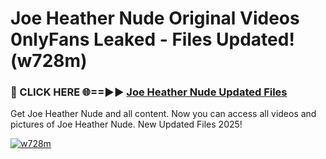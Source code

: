 # Joe Heather Nude Original Videos 0nlyFans Leaked - Files Updated! (w728m)

<h3>🔴 CLICK HERE 🌐==►► <a href="https://tinyurl.com/yrmya6cz" rel="nofollow">Joe Heather Nude Updated Files</a></h3>

Get Joe Heather Nude and all content. Now you can access all videos and pictures of Joe Heather Nude. New Updated Files 2025!

[![w728m](https://i.imgur.com/FMdXYCs.gif)](https://tinyurl.com/yrmya6cz)
